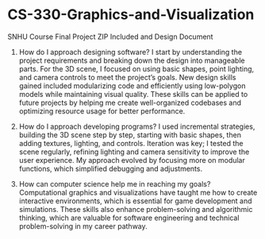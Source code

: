 # CS-330-Graphics-and-Visualization
SNHU Course Final Project ZIP Included and Design Document

1. How do I approach designing software?
I start by understanding the project requirements and breaking down the design into manageable parts. For the 3D scene, I focused on using basic shapes, point lighting, and camera controls to meet the project’s goals.
New design skills gained included modularizing code and efficiently using low-polygon models while maintaining visual quality.
These skills can be applied to future projects by helping me create well-organized codebases and optimizing resource usage for better performance.

2. How do I approach developing programs?
I used incremental strategies, building the 3D scene step by step, starting with basic shapes, then adding textures, lighting, and controls.
Iteration was key; I tested the scene regularly, refining lighting and camera sensitivity to improve the user experience.
My approach evolved by focusing more on modular functions, which simplified debugging and adjustments.

3. How can computer science help me in reaching my goals?
Computational graphics and visualizations have taught me how to create interactive environments, which is essential for game development and simulations.
These skills also enhance problem-solving and algorithmic thinking, which are valuable for software engineering and technical problem-solving in my career pathway.

